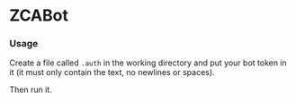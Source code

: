 # ZCABot

### Usage

Create a file called `.auth` in the working directory and put your bot token in it (it must only contain the text, no newlines or spaces). 

Then run it.

